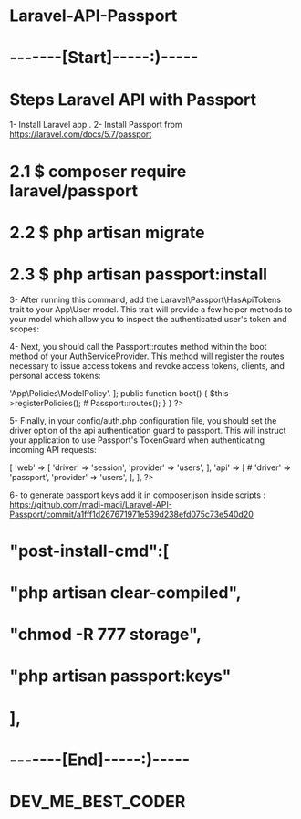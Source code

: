 # Laravel-API-Passport
# -------[Start]-----:)-----

# Steps Laravel API with Passport

1- Install Laravel app . 
2- Install Passport from https://laravel.com/docs/5.7/passport
 # 2.1 $ composer require laravel/passport
 # 2.2 $ php artisan migrate
 # 2.3 $ php artisan passport:install
3- After running this command, add the Laravel\Passport\HasApiTokens 
trait to your  App\User model. This trait will provide a few helper
 methods to your model which allow you to inspect the authenticated user's
  token and scopes:

<?php

namespace App;

# use Laravel\Passport\HasApiTokens;
use Illuminate\Notifications\Notifiable;
use Illuminate\Foundation\Auth\User as Authenticatable;

class User extends Authenticatable
{
  #  use HasApiTokens, Notifiable;
}
?>

4- Next, you should call the Passport::routes method within the boot method of your  AuthServiceProvider. This method will register the routes necessary to issue access tokens and 
revoke access tokens, clients, and personal access tokens:
<?php

namespace App\Providers;

# use Laravel\Passport\Passport;
use Illuminate\Support\Facades\Gate;
use Illuminate\Foundation\Support\Providers\AuthServiceProvider as ServiceProvider;

class AuthServiceProvider extends ServiceProvider
{
    protected $policies = [
        'App\Model' => 'App\Policies\ModelPolicy'.
    ];

    public function boot()
    {
        $this->registerPolicies();

#       Passport::routes();
    }
}
?>

5- Finally, in your config/auth.php configuration file,
you should set the driver option of the  api authentication guard to passport.
This will instruct your application to use Passport's 
TokenGuard when authenticating incoming API requests:
<?php
'guards' => [
    'web' => [
        'driver' => 'session',
        'provider' => 'users',
    ],

    'api' => [
 #       'driver' => 'passport',
        'provider' => 'users',
    ],
],
?>

6- to generate passport keys add it in composer.json inside scripts :
https://github.com/madi-madi/Laravel-API-Passport/commit/a1fff1d267671971e539d238efd075c73e540d20
 # "post-install-cmd":[
# "php artisan clear-compiled",
# "chmod -R 777 storage",
# "php artisan passport:keys"
# ],

# -------[End]-----:)-----
 # DEV_ME_BEST_CODER
